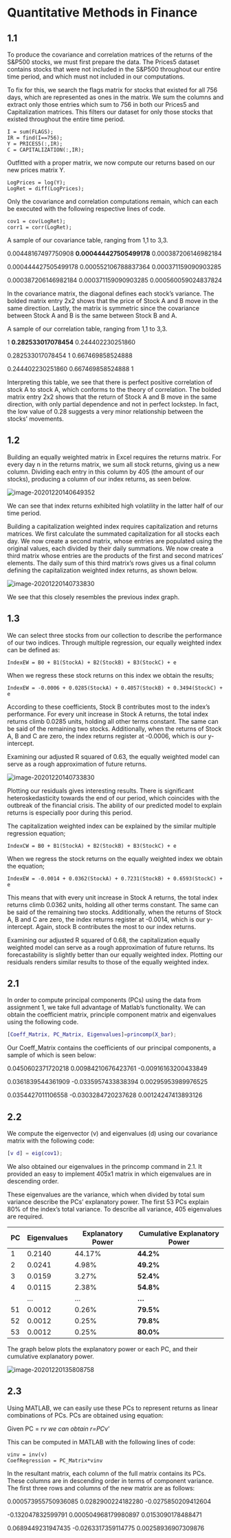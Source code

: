 # Quantitative Methods in Finance

## 1.1

To produce the covariance and correlation matrices of the returns of the S&P500 stocks, we must first prepare the data. The Prices5 dataset contains stocks that were not included in the S&P500 throughout our entire time period, and which must not included in our computations.

To fix for this, we search the flags matrix for stocks that existed for all 756 days, which are represented as ones in the matrix. We sum the columns and extract only those entries which sum to 756 in both our Prices5 and Capitalization matrices. This filters our dataset for only those stocks that existed throughout the entire time period.

```equation
I = sum(FLAGS);
IR = find(I==756);
Y = PRICES5(:,IR);
C = CAPITALIZATION(:,IR);
```

Outfitted with a proper matrix, we now compute our returns based on our new prices matrix Y.

```equation
LogPrices = log(Y);
LogRet = diff(LogPrices);
```

Only the covariance and correlation computations remain, which can each be executed with the following respective lines of code.

```equation
cov1 = cov(LogRet);
corr1 = corr(LogRet);
```

A sample of our covariance table, ranging from 1,1 to 3,3.

0.00448167497750908       **0.000444427505499178** 	0.000387206146982184

0.000444427505499178 	0.000552106788837364 	0.000371159090903285

0.000387206146982184 	0.000371159090903285 	0.000560059024837824

In the covariance matrix, the diagonal defines each stock’s variance. The bolded matrix entry 2x2 shows that the price of Stock A and B move in the same direction. Lastly, the matrix is symmetric since the covariance between Stock A and B is the same between Stock B and A.

A sample of our correlation table, ranging from 1,1 to 3,3.

1                       				**0.282533017078454**         	0.244402230251860

0.282533017078454         1                       					0.667469858524888

0.244402230251860         0.667469858524888         	1

Interpreting this table, we see that there is perfect positive correlation of stock A to stock A, which conforms to the theory of correlation. The bolded matrix entry 2x2 shows that the return of Stock A and B move in the same direction, with only partial dependence and not in perfect lockstep. In fact, the low value of 0.28 suggests a very minor relationship between the stocks’ movements.

## 1.2

Building an equally weighted matrix in Excel requires the returns matrix. For every day n in the returns matrix, we sum all stock returns, giving us a new column. Dividing each entry in this column by 405 (the amount of our stocks), producing a column of our index returns, as seen below.

![image-20201220140649352](./images/clip_image001.png)

We can see that index returns exhibited high volatility in the latter half of our time period. 

Building a capitalization weighted index requires capitalization and returns matrices. We first calculate the summated capitalization for all stocks each day. We now create a second matrix, whose entries are populated using the original values, each divided by their daily summations. We now create a third matrix whose entries are the products of the first and second matrices’ elements. The daily sum of this third matrix’s rows gives us a final column defining the capitalization weighted index returns, as shown below.

![image-20201220140733830](./images/clip_image002.png)

We see that this closely resembles the previous index graph.

## 1.3

We can select three stocks from our collection to describe the performance of our two indices. Through multiple regression, our equally weighted index can be defined as:

```equation
IndexEW = B0 + B1(StockA) + B2(StockB) + B3(StockC) + e
```

When we regress these stock returns on this index we obtain the results;

```equation
IndexEW = -0.0006 + 0.0285(StockA) + 0.4057(StockB) + 0.3494(StockC) + e
```

According to these coefficients, Stock B contributes most to the index’s performance. For every unit increase in Stock A returns, the total index returns climb 0.0285 units, holding all other terms constant. The same can be said of the remaining two stocks. Additionally, when the returns of Stock A, B and C are zero, the index returns register at -0.0006, which is our y-intercept. 

Examining our adjusted R squared of 0.63, the equally weighted model  can serve as a rough approximation of future returns. 

![image-20201220140733830](./images/clip_image003.png)

Plotting our residuals gives interesting results. There is significant heteroskedasticity towards the end of our period, which coincides with the outbreak of the financial crisis. The ability of our predicted model to explain returns is especially poor during this period.

The capitalization weighted index can be explained by the similar multiple regression equation;

```equation
IndexCW = B0 + B1(StockA) + B2(StockB) + B3(StockC) + e
```

When we regress the stock returns on the equally weighted index we obtain the equation;

```equation
IndexEW = -0.0014 + 0.0362(StockA) + 0.7231(StockB) + 0.6593(StockC) + e
```

This means that with every unit increase in Stock A returns, the total index returns climb 0.0362 units, holding all other terms constant. The same can be said of the remaining two stocks. Additionally, when the returns of Stock A, B and C are zero, the index returns register at -0.0014, which is our y-intercept.  Again, stock B contributes the most to our index returns.

Examining our adjusted R squared of 0.68, the capitalization equally weighted model can serve as a rough approximation of future returns. Its forecastability is slightly better than our equally weighted index. Plotting our residuals renders similar results to those of the equally weighted index.

## 2.1

In order to compute principal components (PCs) using the data from assignment 1, we take full advantage of Matlab’s functionality. We can obtain the coefficient matrix, principle component matrix and eigenvalues using the following code.

```matlab
[Coeff_Matrix, PC_Matrix, Eigenvalues]=princomp(X_bar);
```

Our Coeff_Matrix contains the coefficients of our principal components, a sample of which is seen below:

0.0450602371720218       0.00984210676423761      -0.00916163200433849

0.0361839544361909       -0.0335957433838394      0.00295953989976525

0.0354427011106558       -0.0303284720237628      0.00124247413893126 

## 2.2

We compute the eigenvector (v) and eigenvalues (d) using our covariance matrix with the following code:

```matlab
[v d] = eig(cov1); 
```

We also obtained our eigenvalues in the princomp command in 2.1. It provided an easy to implement 405x1 matrix in which eigenvalues are in descending order.

These eigenvalues are the variance, which when divided by total sum variance describe the PCs’ explanatory power. The first 53 PCs explain 80% of the index’s total variance. To describe all variance, 405 eigenvalues are required. 

| PC   | Eigenvalues | Explanatory Power | Cumulative Explanatory Power |
| ---- | ----------- | ----------------- | ---------------------------- |
| 1    | 0.2140      | 44.17%            | **44.2%**                    |
| 2    | 0.0241      | 4.98%             | **49.2%**                    |
| 3    | 0.0159      | 3.27%             | **52.4%**                    |
| 4    | 0.0115      | 2.38%             | **54.8%**                    |
|      | …           | …                 | **…**                        |
| 51   | 0.0012      | 0.26%             | **79.5%**                    |
| 52   | 0.0012      | 0.25%             | **79.8%**                    |
| 53   | 0.0012      | 0.25%             | **80.0%**                    |

The graph below plots the explanatory power or each PC, and their cumulative explanatory power.

![image-20201220135808758](./images/clip_image004.png)

## 2.3

Using MATLAB, we can easily use these PCs to represent returns as linear combinations of PCs. PCs are obtained using equation:

Given PC = r*v we can obtain r=PC*v’ 

This can be computed in MATLAB with the following lines of code:

```equation
vinv = inv(v)
CoefRegression = PC_Matrix*vinv
```

In the resultant matrix, each column of the full matrix contains its PCs. These columns are in descending order in terms of component variance. The first three rows and columns of the new matrix are as follows:

0.000573955750936085         0.0282900224182280           -0.0275850209412604

-0.132047832599791            0.000504968179980897         0.0153090178488471

0.0689449231947435           -0.0263317359114775           0.00258936907309876